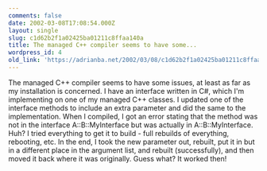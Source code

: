 ```yaml
---
comments: false
date: 2002-03-08T17:08:54.000Z
layout: single
slug: c1d62b2f1a02425ba01211c8ffaa140a
title: The managed C++ compiler seems to have some...
wordpress_id: 4
old_link: 'https://adrianba.net/2002/03/08/c1d62b2f1a02425ba01211c8ffaa140a/'
---
```

The managed C++ compiler seems to have some issues, at least as far
as my installation is concerned. I have an interface written in C#,
which I'm implementing on one of my managed C++ classes. I updated
one of the interface methods to include an extra parameter and did
the same to the implementation. When I compiled, I got an error
stating that the method was not in the interface A::B::MyInterface
but was actually in A::B::MyInterface. Huh? I tried everything to
get it to build - full rebuilds of everything, rebooting, etc. In
the end, I took the new parameter out, rebuilt, put it in but in a
different place in the argument list, and rebuilt (successfully),
and then moved it back where it was originally. Guess what? It
worked then!

